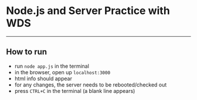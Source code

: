 # Node.js and Server Practice with WDS

---

## How to run

- run <code>node app.js</code> in the terminal
- in the browser, open up <code>localhost:3000</code>
- html info should appear
- for any changes, the server needs to be rebooted/checked out
- press <code>CTRL+C</code> in the terminal (a blank line appears)
